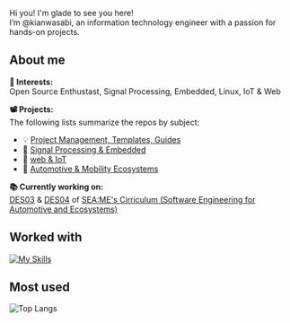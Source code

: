 Hi you! I'm glade to see you here! <br>
I’m @kianwasabi, an information technology engineer with a passion for hands-on projects. <br>
## About me
**👀 Interests:** <br>
Open Source Enthustast, Signal Processing, Embedded, Linux, IoT & Web

**📽 Projects:** <br>
The following lists summarize the repos by subject:
- 💡 [Project Management, Templates, Guides](https://github.com/stars/kianwasabi/lists/how-to) <br>
- 🚦 [Signal Processing & Embedded](https://github.com/stars/kianwasabi/lists/signal-processing-embedded)<br>
- 📲 [web & IoT](https://github.com/stars/kianwasabi/lists/web-iot-smart-home)<br>
- 🚋 [Automotive & Mobility Ecosystems](https://github.com/stars/kianwasabi/lists/automotive-ecosystems)<br>
    
**📚 Currently working on:** <br>
[DES03](https://github.com/Lagavulin9/DES_Head-Unit) & [DES04](https://github.com/DES-Team-02/DES_4_PDC) 
of [SEA:ME's Cirriculum (Software Engineering for Automotive and Ecosystems)](https://seame.space/)  <br> 
## Worked with
<!--
<div align="center">
  ![Static Badge](https://img.shields.io/badge/Git-F050532.svg?style=flat&logo=git&logoColor=white)
  ![Static Badge](https://img.shields.io/badge/Github-181717.svg?style=flat&logo=github&logoColor=white)
  ![Static Badge](https://img.shields.io/badge/Docker-2496ED.svg?style=flat&logo=docker&logoColor=white)
  ![Static Badge](https://img.shields.io/badge/Linux-FCC624.svg?style=flat&logo=linux&logoColor=white)
  ![Static Badge](https://img.shields.io/badge/Arduino-00878F.svg?style=flat&logo=arduino&logoColor=white)
  ![Static Badge](https://img.shields.io/badge/RaspberriPi-A22846.svg?style=flat&logo=raspberrypi&logoColor=white)
</div>
-->
<!--
<div align="center">
  ![Static Badge](https://img.shields.io/badge/C-A8B9CC.svg?style=flat&logo=c&logoColor=white)
  ![Static Badge](https://img.shields.io/badge/C++-00599C.svg?style=flat&logo=c%2B%2B&logoColor=white)
  ![Static Badge](https://img.shields.io/badge/Makefile-A42E2B.svg?style=flat&logo=gnu&logoColor=white)
  ![Static Badge](https://img.shields.io/badge/Python-3776AB.svg?style=flat&logo=python&logoColor=white)
  ![Static Badge](https://img.shields.io/badge/HTML5-E34F26.svg?style=flat&logo=html5&logoColor=white)
  ![Static Badge](https://img.shields.io/badge/CSS3-1572B6.svg?style=flat&logo=css3&logoColor=white)
</div>
-->
[![My Skills](https://skillicons.dev/icons?i=git,github,docker,linux,c,cpp,cmake,arduino,raspberrypi,python,html,css&perline=6)](https://skillicons.dev)

## Most used 
![Top Langs](https://github-readme-stats.vercel.app/api/top-langs/?username=kianwasabi&layout=compact&hide=Objective-C,Roff&langs_count=8)
